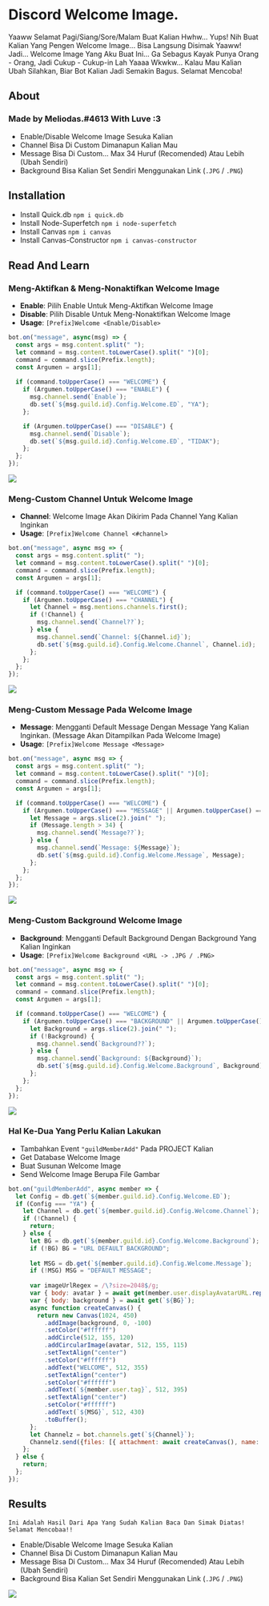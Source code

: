 # Discord Welcome Image. 

Yaaww Selamat Pagi/Siang/Sore/Malam Buat Kalian Hwhw... Yups! Nih Buat Kalian Yang Pengen Welcome Image... Bisa Langsung Disimak Yaaww!
Jadi... Welcome Image Yang Aku Buat Ini... Ga Sebagus Kayak Punya Orang - Orang, Jadi Cukup - Cukup-in Lah Yaaaa Wkwkw... Kalau Mau Kalian
Ubah Silahkan, Biar Bot Kalian Jadi Semakin Bagus. Selamat Mencoba!

## About

### Made by Meliodas.#4613 With Luve :3

* Enable/Disable Welcome Image Sesuka Kalian
* Channel Bisa Di Custom Dimanapun Kalian Mau
* Message Bisa Di Custom... Max 34 Huruf (Recomended) Atau Lebih (Ubah Sendiri)
* Background Bisa Kalian Set Sendiri Menggunakan Link (`.JPG` / `.PNG`)

## Installation

* Install Quick.db `npm i quick.db`
* Install Node-Superfetch `npm i node-superfetch`
* Install Canvas `npm i canvas`
* Install Canvas-Constructor `npm i canvas-constructor`

## Read And Learn

### Meng-Aktifkan & Meng-Nonaktifkan Welcome Image

* **Enable**: Pilih Enable Untuk Meng-Aktifkan Welcome Image
* **Disable**: Pilih Disable Untuk Meng-Nonaktifkan Welcome Image
* **Usage**: `[Prefix]Welcome <Enable/Disable>`

```js
bot.on("message", async(msg) => {
  const args = msg.content.split(" ");
  let command = msg.content.toLowerCase().split(" ")[0];
  command = command.slice(Prefix.length);
  const Argumen = args[1];
  
  if (command.toUpperCase() === "WELCOME") {
    if (Argumen.toUpperCase() === "ENABLE") {
      msg.channel.send(`Enable`);
      db.set(`${msg.guild.id}.Config.Welcome.ED`, "YA");
    };

    if (Argumen.toUpperCase() === "DISABLE") {
      msg.channel.send(`Disable`);
      db.set(`${msg.guild.id}.Config.Welcome.ED`, "TIDAK");
    };
  };
});
```

<img src="https://cdn.discordapp.com/attachments/684577548381978657/687164334727888920/unknown.png"/>

### Meng-Custom Channel Untuk Welcome Image

* **Channel**: Welcome Image Akan Dikirim Pada Channel Yang Kalian Inginkan
* **Usage**: `[Prefix]Welcome Channel <#channel>`

```js
bot.on("message", async msg => {
  const args = msg.content.split(" ");
  let command = msg.content.toLowerCase().split(" ")[0];
  command = command.slice(Prefix.length);
  const Argumen = args[1];

  if (command.toUpperCase() === "WELCOME") {
    if (Argumen.toUpperCase() === "CHANNEL") {
      let Channel = msg.mentions.channels.first();
      if (!Channel) {
        msg.channel.send(`Channel??`);
      } else {
        msg.channel.send(`Channel: ${Channel.id}`);
        db.set(`${msg.guild.id}.Config.Welcome.Channel`, Channel.id);
      };
    };
  };
});
```

<img src="https://cdn.discordapp.com/attachments/684577548381978657/687165092458135582/unknown.png"/>

### Meng-Custom Message Pada Welcome Image

* **Message**: Mengganti Default Message Dengan Message Yang Kalian Inginkan. (Message Akan Ditampilkan Pada Welcome Image)
* **Usage**: `[Prefix]Welcome Message <Message>`
  
```js
bot.on("message", async msg => {
  const args = msg.content.split(" ");
  let command = msg.content.toLowerCase().split(" ")[0];
  command = command.slice(Prefix.length);
  const Argumen = args[1];

  if (command.toUpperCase() === "WELCOME") {
    if (Argumen.toUpperCase() === "MESSAGE" || Argumen.toUpperCase() === "MSG") {
      let Message = args.slice(2).join(" ");
      if (Message.length > 34) {
        msg.channel.send(`Message??`);
      } else {
        msg.channel.send(`Message: ${Message}`);
        db.set(`${msg.guild.id}.Config.Welcome.Message`, Message);
      };
    };
  };
});
```

<img src="https://cdn.discordapp.com/attachments/684577548381978657/687165271529750534/unknown.png"/>

### Meng-Custom Background Welcome Image

* **Background**: Mengganti Default Background Dengan Background Yang Kalian Inginkan
* **Usage**: `[Prefix]Welcome Background <URL -> .JPG / .PNG>`
  
```js
bot.on("message", async msg => {
  const args = msg.content.split(" ");
  let command = msg.content.toLowerCase().split(" ")[0];
  command = command.slice(Prefix.length);
  const Argumen = args[1];

  if (command.toUpperCase() === "WELCOME") {
    if (Argumen.toUpperCase() === "BACKGROUND" || Argumen.toUpperCase() === "BG") {
      let Background = args.slice(2).join(" ");
      if (!Background) {
        msg.channel.send(`Background??`);
      } else {
        msg.channel.send(`Background: ${Background}`);
        db.set(`${msg.guild.id}.Config.Welcome.Background`, Background);
      };
    };
  };
});
```

<img src="https://cdn.discordapp.com/attachments/684577548381978657/687165986943926273/unknown.png"/>

### Hal Ke-Dua Yang Perlu Kalian Lakukan

* Tambahkan Event `"guildMemberAdd"` Pada PROJECT Kalian
* Get Database Welcome Image
* Buat Susunan Welcome Image
* Send Welcome Image Berupa File Gambar

```js
bot.on("guildMemberAdd", async member => {
  let Config = db.get(`${member.guild.id}.Config.Welcome.ED`);
  if (Config === "YA") {
    let Channel = db.get(`${member.guild.id}.Config.Welcome.Channel`);
    if (!Channel) {
      return;
    } else {
      let BG = db.get(`${member.guild.id}.Config.Welcome.Background`);
      if (!BG) BG = "URL DEFAULT BACKGROUND";
      
      let MSG = db.get(`${member.guild.id}.Config.Welcome.Message`);
      if (!MSG) MSG = "DEFAULT MESSAGE";
      
      var imageUrlRegex = /\?size=2048$/g;
      var { body: avatar } = await get(member.user.displayAvatarURL.replace(imageUrlRegex, "?size512"));
      var { body: background } = await get(`${BG}`);
      async function createCanvas() {
        return new Canvas(1024, 450)
          .addImage(background, 0, -100)
          .setColor("#ffffff")
          .addCircle(512, 155, 120)
          .addCircularImage(avatar, 512, 155, 115)
          .setTextAlign("center")
          .setColor("#ffffff")
          .addText("WELCOME", 512, 355)
          .setTextAlign("center")
          .setColor("#ffffff")
          .addText(`${member.user.tag}`, 512, 395)
          .setTextAlign("center")
          .setColor("#ffffff")
          .addText(`${MSG}`, 512, 430)
          .toBuffer();
      };
      let Channelz = bot.channels.get(`${Channel}`);
      Channelz.send({files: [{ attachment: await createCanvas(), name: "welcome.png" }]});
    };
  } else {
    return;
  };
});
```

## Results

`Ini Adalah Hasil Dari Apa Yang Sudah Kalian Baca Dan Simak Diatas! Selamat Mencobaa!!`

* Enable/Disable Welcome Image Sesuka Kalian
* Channel Bisa Di Custom Dimanapun Kalian Mau
* Message Bisa Di Custom... Max 34 Huruf (Recomended) Atau Lebih (Ubah Sendiri)
* Background Bisa Kalian Set Sendiri Menggunakan Link (`.JPG` / `.PNG`)

<img src="https://cdn.discordapp.com/attachments/684577548381978657/687259071413354526/unknown.png"/>




